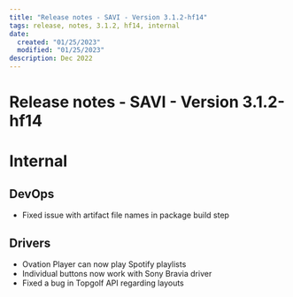 ```yaml
---
title: "Release notes - SAVI - Version 3.1.2-hf14"
tags: release, notes, 3.1.2, hf14, internal
date:
  created: "01/25/2023"
  modified: "01/25/2023"
description: Dec 2022
---
```


# Release notes - SAVI - Version 3.1.2-hf14

# Internal
## DevOps
* Fixed issue with artifact file names in package build step

## Drivers
* Ovation Player can now play Spotify playlists
* Individual buttons now work with Sony Bravia driver
* Fixed a bug in Topgolf API regarding layouts
